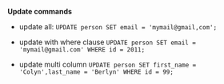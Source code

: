 **Update commands**

- update all: `UPDATE person SET email = 'mymail@gmail,com';`

- update with where clause `UPDATE person SET email = 'mymail@gmail.com' WHERE id = 2011;`

- update multi column `UPDATE person SET first_name = 'Colyn',last_name = 'Berlyn' WHERE id = 99;`